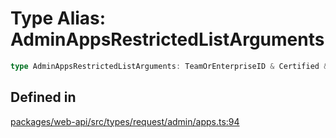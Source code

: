 # Type Alias: AdminAppsRestrictedListArguments

```ts
type AdminAppsRestrictedListArguments: TeamOrEnterpriseID & Certified & TokenOverridable & CursorPaginationEnabled;
```

## Defined in

[packages/web-api/src/types/request/admin/apps.ts:94](https://github.com/slackapi/node-slack-sdk/blob/main/packages/web-api/src/types/request/admin/apps.ts#L94)
